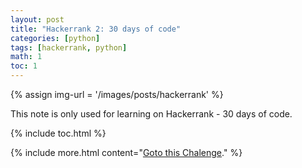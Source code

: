 ```yaml
---
layout: post
title: "Hackerrank 2: 30 days of code"
categories: [python]
tags: [hackerrank, python]
math: 1
toc: 1
---
```


{% assign img-url = '/images/posts/hackerrank' %}

This note is only used for learning on Hackerrank - 30 days of code.

{% include toc.html %}

{% include more.html content="[Goto this Chalenge](https://www.hackerrank.com/domains/tutorials/30-days-of-code)." %}

